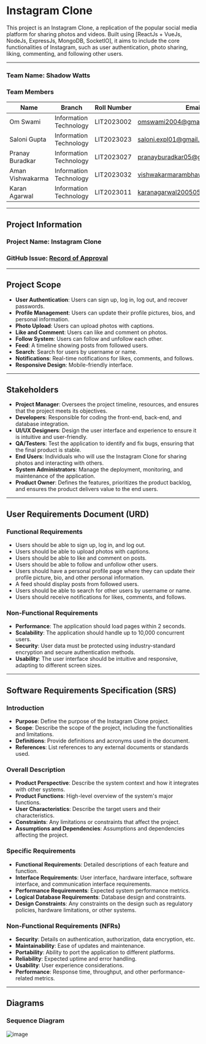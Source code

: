 # Instagram Clone

This project is an Instagram Clone, a replication of the popular social media platform for sharing photos and videos. Built using [ReactJs + VueJs, NodeJs, ExpressJs, MongoDB, SocketIO], it aims to include the core functionalities of Instagram, such as user authentication, photo sharing, liking, commenting, and following other users.

---

### Team Name: Shadow Watts

### Team Members

| Name             | Branch                | Roll Number  | Email ID                                    | GitHub ID          |
|------------------|-----------------------|--------------|---------------------------------------------|--------------------|
| Om Swami         | Information Technology | LIT2023002   | omswami2004@gmail.com                      | [mrimmortal09](https://github.com/mrimmortal09) |
| Saloni Gupta     | Information Technology | LIT2023023   | saloni.expl01@gmail.com                     | [salonii04](https://github.com/salonii04) |
| Pranay Buradkar  | Information Technology | LIT2023027   | pranayburadkar05@gmail.com                  | [pranayyb](https://github.com/pranayyb) |
| Aman Vishwakarma | Information Technology | LIT2023032   | vishwakarmarambhawan576@gmail.com           | [AMANVISHWAKARMA27](https://github.com/AMANVISHWAKARMA27) |
| Karan Agarwal    | Information Technology | LIT2023011   | karanagarwal200505@gmail.com                | [karanagarwal12](https://github.com/karanagarwal12) |

---

## Project Information

### Project Name: Instagram Clone

### GitHub Issue: [Record of Approval](https://github.com/IIITLucknowSWEngg/Assignment/issues/2)

---

## Project Scope

- **User Authentication**: Users can sign up, log in, log out, and recover passwords.
- **Profile Management**: Users can update their profile pictures, bios, and personal information.
- **Photo Upload**: Users can upload photos with captions.
- **Like and Comment**: Users can like and comment on photos.
- **Follow System**: Users can follow and unfollow each other.
- **Feed**: A timeline showing posts from followed users.
- **Search**: Search for users by username or name.
- **Notifications**: Real-time notifications for likes, comments, and follows.
- **Responsive Design**: Mobile-friendly interface.

---

## Stakeholders

- **Project Manager**: Oversees the project timeline, resources, and ensures that the project meets its objectives.
- **Developers**: Responsible for coding the front-end, back-end, and database integration.
- **UI/UX Designers**: Design the user interface and experience to ensure it is intuitive and user-friendly.
- **QA/Testers**: Test the application to identify and fix bugs, ensuring that the final product is stable.
- **End Users**: Individuals who will use the Instagram Clone for sharing photos and interacting with others.
- **System Administrators**: Manage the deployment, monitoring, and maintenance of the application.
- **Product Owner**: Defines the features, prioritizes the product backlog, and ensures the product delivers value to the end users.

---

## User Requirements Document (URD)

### Functional Requirements
- Users should be able to sign up, log in, and log out.
- Users should be able to upload photos with captions.
- Users should be able to like and comment on posts.
- Users should be able to follow and unfollow other users.
- Users should have a personal profile page where they can update their profile picture, bio, and other personal information.
- A feed should display posts from followed users.
- Users should be able to search for other users by username or name.
- Users should receive notifications for likes, comments, and follows.

### Non-Functional Requirements
- **Performance**: The application should load pages within 2 seconds.
- **Scalability**: The application should handle up to 10,000 concurrent users.
- **Security**: User data must be protected using industry-standard encryption and secure authentication methods.
- **Usability**: The user interface should be intuitive and responsive, adapting to different screen sizes.

---

## Software Requirements Specification (SRS)

### Introduction
- **Purpose**: Define the purpose of the Instagram Clone project.
- **Scope**: Describe the scope of the project, including the functionalities and limitations.
- **Definitions**: Provide definitions and acronyms used in the document.
- **References**: List references to any external documents or standards used.

### Overall Description
- **Product Perspective**: Describe the system context and how it integrates with other systems.
- **Product Functions**: High-level overview of the system's major functions.
- **User Characteristics**: Describe the target users and their characteristics.
- **Constraints**: Any limitations or constraints that affect the project.
- **Assumptions and Dependencies**: Assumptions and dependencies affecting the project.

### Specific Requirements
- **Functional Requirements**: Detailed descriptions of each feature and function.
- **Interface Requirements**: User interface, hardware interface, software interface, and communication interface requirements.
- **Performance Requirements**: Expected system performance metrics.
- **Logical Database Requirements**: Database design and constraints.
- **Design Constraints**: Any constraints on the design such as regulatory policies, hardware limitations, or other systems.

### Non-Functional Requirements (NFRs)
- **Security**: Details on authentication, authorization, data encryption, etc.
- **Maintainability**: Ease of updates and maintenance.
- **Portability**: Ability to port the application to different platforms.
- **Reliability**: Expected uptime and error handling.
- **Usability**: User experience considerations.
- **Performance**: Response time, throughput, and other performance-related metrics.

---

## Diagrams

### Sequence Diagram

![image](https://github.com/user-attachments/assets/50bb58a1-4aac-41c2-ac84-fdffe0f23343)

